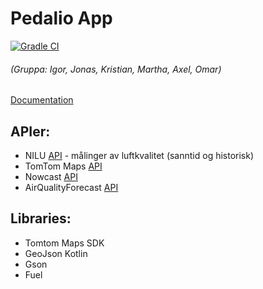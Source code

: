# Pedalio App
[![Gradle CI](https://github.com/kritjo/in2000-team18/actions/workflows/gradle.yml/badge.svg?branch=main)](https://github.com/kritjo/in2000-team18/actions/workflows/gradle.yml)
###### (Gruppa: Igor, Jonas, Kristian, Martha, Axel, Omar)

[Documentation](https://kritjo.github.io/pedalio/)

## APIer:
- NILU [API](https://api.nilu.no/) - målinger av luftkvalitet (sanntid og historisk)
- TomTom Maps [API](https://developer.tomtom.com/map-display-api/documentation/product-information/introduction)
- Nowcast [API](https://api.met.no/weatherapi/nowcast/2.0/documentation)
- AirQualityForecast [API](https://api.met.no/weatherapi/airqualityforecast/0.1/documentation)


## Libraries:
- Tomtom Maps SDK 
- GeoJson Kotlin
- Gson
- Fuel
